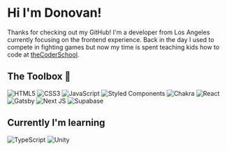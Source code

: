 # Hi I'm Donovan!

Thanks for checking out my GitHub! I'm a developer from Los Angeles currently focusing on the frontend experience. Back in the day I used to compete in fighting games but now my time is spent teaching kids how to code at [theCoderSchool].

## The Toolbox 🧰
![HTML5](https://img.shields.io/badge/html5-%23E34F26.svg?style=for-the-badge&logo=html5&logoColor=white)
![CSS3](https://img.shields.io/badge/css3-%231572B6.svg?style=for-the-badge&logo=css3&logoColor=white)
![JavaScript](https://img.shields.io/badge/javascript-%23323330.svg?style=for-the-badge&logo=javascript&logoColor=%23F7DF1E)
![Styled Components](https://img.shields.io/badge/styled--components-DB7093?style=for-the-badge&logo=styled-components&logoColor=white)
![Chakra](https://img.shields.io/badge/chakra-%234ED1C5.svg?style=for-the-badge&logo=chakraui&logoColor=white)
![React](https://img.shields.io/badge/react-%2320232a.svg?style=for-the-badge&logo=react&logoColor=%2361DAFB)
![Gatsby](https://img.shields.io/badge/Gatsby-%23663399.svg?style=for-the-badge&logo=gatsby&logoColor=white)
![Next JS](https://img.shields.io/badge/Next-black?style=for-the-badge&logo=next.js&logoColor=white)
![Supabase](https://img.shields.io/badge/Supabase-3ECF8E?style=for-the-badge&logo=supabase&logoColor=white)

## Currently I'm learning
![TypeScript](https://img.shields.io/badge/typescript-%23007ACC.svg?style=for-the-badge&logo=typescript&logoColor=white)
![Unity](https://img.shields.io/badge/unity-%23000000.svg?style=for-the-badge&logo=unity&logoColor=white)

[React]: http://reactjs.org
[Tailwind]: https://tailwindcss.com/
[jamstack]: https://jamstack.org
[gatsby]: https://www.gatsbyjs.com/
[portfolio]: https://donovangomez.com/
[twitter]: https://twitter.com/hi_im_donovan
[linkedin]: https://www.linkedin.com/in/donovan-gomez
[theCoderSchool]: https://www.thecoderschool.com/
[NextJS]: https://nextjs.org/

